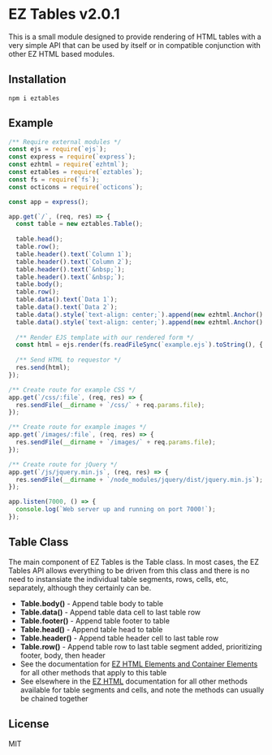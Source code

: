 # EZ Tables v2.0.1

This is a small module designed to provide rendering of HTML tables with a very simple API that can be used by itself or in compatible conjunction with other EZ HTML based modules.

## Installation

`npm i eztables`

## Example

```javascript
/** Require external modules */
const ejs = require(`ejs`);
const express = require(`express`);
const ezhtml = require(`ezhtml`);
const eztables = require(`eztables`);
const fs = require(`fs`);
const octicons = require(`octicons`);

const app = express();

app.get(`/`, (req, res) => {
  const table = new eztables.Table();
  
  table.head();
  table.row();
  table.header().text(`Column 1`);
  table.header().text(`Column 2`);
  table.header().text(`&nbsp;`);
  table.header().text(`&nbsp;`);
  table.body();
  table.row();
  table.data().text(`Data 1`);
  table.data().text(`Data 2`);
  table.data().style(`text-align: center;`).append(new ezhtml.Anchor().href(`edit?id=1`).text(octicons.pencil.toSVG({ width: 16 })));
  table.data().style(`text-align: center;`).append(new ezhtml.Anchor().href(`delete?id=1`).text(octicons.trashcan.toSVG({ width: 16 })));
                    
  /** Render EJS template with our rendered form */
  const html = ejs.render(fs.readFileSync(`example.ejs`).toString(), { table: table.render(6) });
  
  /** Send HTML to requestor */
  res.send(html);
});

/** Create route for example CSS */
app.get(`/css/:file`, (req, res) => {
  res.sendFile(__dirname + `/css/` + req.params.file);
});

/** Create route for example images */
app.get(`/images/:file`, (req, res) => {
  res.sendFile(__dirname + `/images/` + req.params.file);
});

/** Create route for jQuery */
app.get(`/js/jquery.min.js`, (req, res) => {
  res.sendFile(__dirname + `/node_modules/jquery/dist/jquery.min.js`);
});

app.listen(7000, () => {
  console.log(`Web server up and running on port 7000!`);
});
```

## Table Class

The main component of EZ Tables is the Table class.  In most cases, the EZ Tables API allows everything to be driven from this class and there is no need to instansiate the individual table segments, rows, cells, etc, separately, although they certainly can be.

* **Table.body()** - Append table body to table
* **Table.data()** - Append table data cell to last table row
* **Table.footer()** - Append table footer to table
* **Table.head()** - Append table head to table
* **Table.header()** - Append table header cell to last table row
* **Table.row()** - Append table row to last table segment added, prioritizing footer, body, then header
* See the documentation for [EZ HTML Elements and Container Elements](https://github.com/om-mani-padme-hum/ezhtml#method-signatures-common-to-all-elements) for all other methods that apply to this table
* See elsewhere in the [EZ HTML](https://github.com/om-mani-padme-hum/ezhtml) documentation for all other methods available for table segments and cells, and note the methods can usually be chained together

## License

MIT